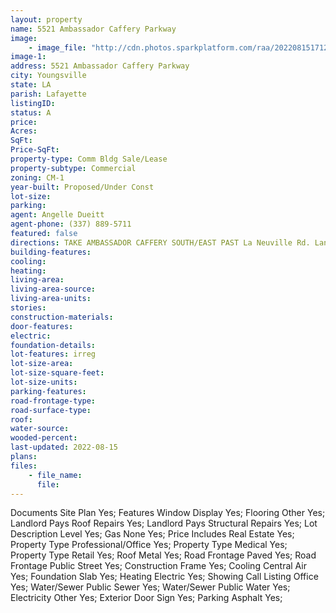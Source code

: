 ```yaml
---
layout: property
name: 5521 Ambassador Caffery Parkway
image:
    - image_file: "http://cdn.photos.sparkplatform.com/raa/20220815171234624744000000.jpg"
image-1:
address: 5521 Ambassador Caffery Parkway
city: Youngsville
state: LA
parish: Lafayette
listingID: 
status: A
price: 
Acres: 
SqFt: 
Price-SqFt: 
property-type: Comm Bldg Sale/Lease
property-subtype: Commercial
zoning: CM-1
year-built: Proposed/Under Const
lot-size: 
parking: 
agent: Angelle Dueitt
agent-phone: (337) 889-5711
featured: false
directions: TAKE AMBASSADOR CAFFERY SOUTH/EAST PAST La Neuville Rd. Land/construction site will be on your left.
building-features: 
cooling: 
heating: 
living-area: 
living-area-source: 
living-area-units: 
stories: 
construction-materials: 
door-features: 
electric: 
foundation-details: 
lot-features: irreg
lot-size-area: 
lot-size-square-feet: 
lot-size-units: 
parking-features: 
road-frontage-type: 
road-surface-type: 
roof: 
water-source: 
wooded-percent: 
last-updated: 2022-08-15
plans: 
files:
    - file_name:
      file:
---
```

Documents	Site Plan	Yes;
Features	Window Display	Yes;
Flooring	Other	Yes;
Landlord Pays	Roof Repairs	Yes;
Landlord Pays	Structural Repairs	Yes;
Lot Description	Level	Yes;
Gas	None	Yes;
Price Includes	Real Estate	Yes;
Property Type	Professional/Office	Yes;
Property Type	Medical	Yes;
Property Type	Retail	Yes;
Roof	Metal	Yes;
Road Frontage	Paved	Yes;
Road Frontage	Public Street	Yes;
Construction	Frame	Yes;
Cooling	Central Air	Yes;
Foundation	Slab	Yes;
Heating	Electric	Yes;
Showing	Call Listing Office	Yes;
Water/Sewer	Public Sewer	Yes;
Water/Sewer	Public Water	Yes;
Electricity	Other	Yes;
Exterior	Door Sign	Yes;
Parking	Asphalt	Yes;

